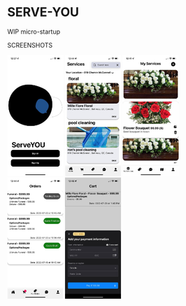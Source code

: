 # SERVE-YOU
WIP micro-startup

SCREENSHOTS

<div>
  <img src="src/ScreenShots/HomeScreen.jpg" width="128">
  <img src="src/ScreenShots/UserServices.jpg" width="128">
  <img src="src/ScreenShots/ProviderView.jpg" width="128">
  <img src="src/ScreenShots/Quotes.jpg" width="128">
  <img src="src/ScreenShots/Payment.jpg" width="128">
</div>
